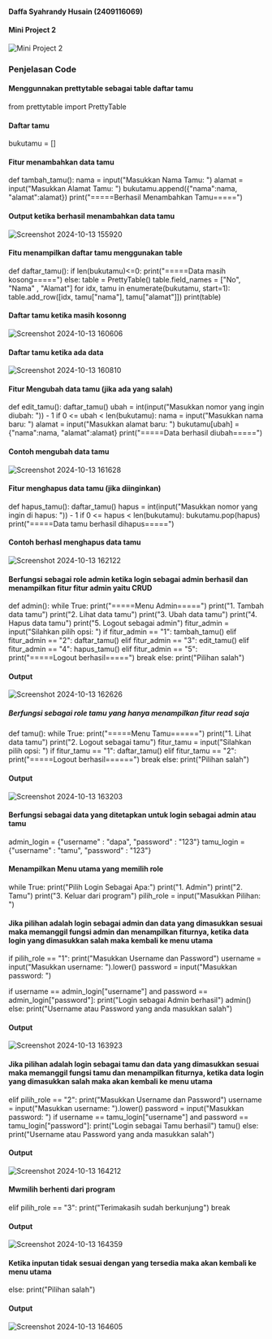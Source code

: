 #### Daffa Syahrandy Husain (2409116069)
#### Mini Project 2
![Mini Project 2](https://github.com/user-attachments/assets/bb7e646c-bede-4d53-9701-67578ae3da97)

### Penjelasan Code
#### Menggunnakan prettytable sebagai table daftar tamu
from prettytable import PrettyTable

#### Daftar tamu
bukutamu = []

#### Fitur menambahkan data tamu
def tambah_tamu():
nama = input("Masukkan Nama Tamu: ")
alamat = input("Masukkan Alamat Tamu: ")
bukutamu.append({"nama":nama, "alamat":alamat})
print("=====Berhasil Menambahkan Tamu=====")
#### Output ketika berhasil menambahkan data tamu
![Screenshot 2024-10-13 155920](https://github.com/user-attachments/assets/53364e73-830d-40cb-8260-a1b52477acc3)

#### Fitu menampilkan daftar tamu menggunakan table
def daftar_tamu():
if len(bukutamu)<=0:
print("=====Data masih kosong=====")
else:
table = PrettyTable()
table.field_names = ["No", "Nama" , "Alamat"]
for idx, tamu in enumerate(bukutamu, start=1):
table.add_row([idx, tamu["nama"], tamu["alamat"]])
print(table)
#### Daftar tamu ketika masih kosonng
![Screenshot 2024-10-13 160606](https://github.com/user-attachments/assets/31dcfe3f-9d88-4f63-8d52-fb9c263e4613)
#### Daftar tamu ketika ada data
![Screenshot 2024-10-13 160810](https://github.com/user-attachments/assets/3b004cee-0b05-4047-8075-7b660d693669)

#### Fitur Mengubah data tamu (jika ada yang salah)
def edit_tamu():
daftar_tamu()
ubah = int(input("Masukkan nomor yang ingin diubah: ")) - 1
if 0 <= ubah < len(bukutamu):
nama = input("Masukkan nama baru: ")
alamat = input("Masukkan alamat baru: ")
bukutamu[ubah] = {"nama":nama, "alamat":alamat}
print("=====Data berhasil diubah=====")
#### Contoh mengubah data tamu
![Screenshot 2024-10-13 161628](https://github.com/user-attachments/assets/34dfe48d-6a1d-4578-94a4-269d78e5a8b5)

#### Fitur menghapus data tamu (jika diinginkan)
def hapus_tamu():
daftar_tamu()
hapus = int(input("Masukkan nomor yang ingin di hapus: ")) - 1
if 0 <= hapus < len(bukutamu):
bukutamu.pop(hapus)
print("=====Data tamu berhasil dihapus=====")
#### Contoh berhasl menghapus data tamu
![Screenshot 2024-10-13 162122](https://github.com/user-attachments/assets/a9c725da-3b73-4dc3-8226-8bab98a4f2a0)

#### Berfungsi sebagai role admin ketika login sebagai admin berhasil dan menampilkan fitur fitur admin yaitu CRUD
def admin():
while True:
print("=====Menu Admin=====")
print("1. Tambah data tamu")
print("2. Lihat data tamu")
print("3. Ubah data tamu")
print("4. Hapus data tamu")
print("5. Logout sebagai admin")
fitur_admin = input("Silahkan pilih opsi: ")
if fitur_admin == "1":
tambah_tamu()
elif fitur_admin == "2":
daftar_tamu()
elif fitur_admin == "3":
edit_tamu()
elif fitur_admin == "4":
hapus_tamu()
elif fitur_admin == "5":
print("=====Logout berhasil=====")
break
else:
print("Pilihan salah")
#### Output
![Screenshot 2024-10-13 162626](https://github.com/user-attachments/assets/2614e3ff-528d-48aa-a37a-be4069077e92)

##### Berfungsi sebagai role tamu yang hanya menampilkan fitur read saja
def tamu():
while True:
print("=====Menu Tamu======")
print("1. Lihat data tamu")
print("2. Logout sebagai tamu")
fitur_tamu = input("Silahkan pilih opsi: ")
if fitur_tamu == "1":
daftar_tamu()
elif fitur_tamu == "2":
print("=====Logout berhasil======")
break
else:
print("Pilihan salah")
#### Output
![Screenshot 2024-10-13 163203](https://github.com/user-attachments/assets/35a1940b-825e-4f63-9116-82bdcd1d8537)

#### Berfungsi sebagai data yang ditetapkan untuk login sebagai admin atau tamu
admin_login = {"username" : "dapa", "password" : "123"}
tamu_login = {"username" : "tamu", "password" : "123"}

#### Menampilkan Menu utama yang memilih role
while True:
print("Pilih Login Sebagai Apa:")
print("1. Admin")
print("2. Tamu")
print("3. Keluar dari program")
pilih_role = input("Masukkan Pilihan: ")

#### Jika pilihan adalah login sebagai admin dan data yang dimasukkan sesuai maka memanggil fungsi admin dan menampilkan fiturnya, ketika data login yang dimasukkan salah maka kembali ke menu utama
if pilih_role == "1":
print("Masukkan Username dan Password")
username = input("Masukkan username: ").lower()
password = input("Masukkan password: ")

if username == admin_login["username"] and password == admin_login["password"]:
print("Login sebagai Admin berhasil")
admin()
else:
print("Username atau Password yang anda masukkan salah")
#### Output
![Screenshot 2024-10-13 163923](https://github.com/user-attachments/assets/be4573bd-9011-473a-a684-0f3a45950231)

#### Jika pilihan adalah login sebagai tamu dan data yang dimasukkan sesuai maka memanggil fungsi tamu dan menampilkan fiturnya, ketika data login yang dimasukkan salah maka akan kembali ke menu utama
elif pilih_role == "2":
print("Masukkan Username dan Password")
username = input("Masukkan username: ").lower()
password = input("Masukkan password: ")
if username == tamu_login["username"] and password == tamu_login["password"]:
print("Login sebagai Tamu berhasil")
tamu()
else:
print("Username atau Password yang anda masukkan salah")
#### Output
![Screenshot 2024-10-13 164212](https://github.com/user-attachments/assets/976e0801-dfb9-4b11-b93c-bce668b0d50f)

#### Mwmilih berhenti dari program
elif pilih_role == "3":
print("Terimakasih sudah berkunjung")
break
#### Output
![Screenshot 2024-10-13 164359](https://github.com/user-attachments/assets/398c236d-6724-4ab3-ad23-fa352564edc8)

#### Ketika inputan tidak sesuai dengan yang tersedia maka akan kembali ke menu utama
else:
print("Pilihan salah")
#### Output
![Screenshot 2024-10-13 164605](https://github.com/user-attachments/assets/8af84abc-fc6a-4136-b53e-319a558b54ec)
